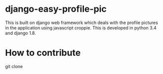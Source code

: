 # django-easy-profile-pic
This is built on django web framework which deals with the profile pictures in the application using javascript croppie. This is developed in python 3.4 and django 1.8.

# How to contribute
git clone 
